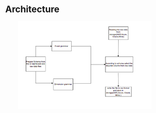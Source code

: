 # Architecture

<figure><img src="../../.gitbook/assets/image (2).png" alt=""><figcaption></figcaption></figure>
